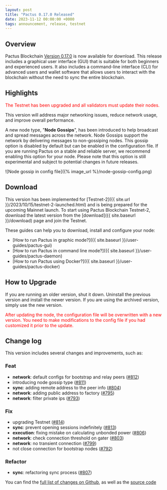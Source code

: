 ```yaml
---
layout: post
title: "Pactus 0.17.0 Released"
date: 2023-11-12 00:00:00 +0000
tags: announcement, release, testnet
---
```


## Overview

Pactus Blockchain [Version 0.17.0](https://github.com/pactus-project/pactus/releases/tag/v0.17.0)
is now available for download.
This release includes a graphical user interface (GUI) that
is suitable for both beginners and experienced users.
It also includes a command-line interface (CLI) for advanced users and wallet software
that allows users to interact with the blockchain without the need to sync the entire blockchain.

## Highlights

<span style="color:red">The Testnet has been upgraded and all validators must update their nodes.</span>

This version will address major networking issues, reduce network usage, and improve overall performance.

A new node type, "**Node Gossips**", has been introduced to help broadcast and spread messages across the network.
Node Gossips support the network by delivering messages to non-gossiping nodes.
This gossip option is disabled by default but can be enabled in the configuration file.
If you are running Pactus on a stable and reliable server, we recommend enabling this option for your node.
Please note that this option is still experimental and subject to potential changes in future releases.

![Node gossip in config file]({% image_url %}/node-gossip-config.png)

## Download

This version has been implemented for [Testnet-2]({{ site.url }}/2023/10/15/testnet-2-launched.html) and
is being prepared for the upcoming Mainnet launch.
To start using Pactus Blockchain Testnet-2, download the latest version from the
[download]({{ site.baseurl }}/download) page and join the Testnet.

These guides can help you to download, install and configure your node:

- [How to run Pactus in graphic mode?]({{ site.baseurl }}/user-guides/pactus-gui)
- [How to run Pactus in command line mode?]({{ site.baseurl }}/user-guides/pactus-daemon)
- [How to run Pactus using Docker?]({{ site.baseurl }}/user-guides/pactus-docker)

## How to Upgrade

If you are running an older version, shut it down.
Uninstall the previous version and install the newer version.
If you are using the archived version, simply use the new version.

<span style="color:red">
After updating the node, the configuration file will be overwritten with a new version.
You need to make modifications to the config file if you had customized it prior to the update.
</span>

## Change log

This version includes several changes and improvements, such as:

### Feat

- **network**: default configs for bootstrap and relay peers ([#812](https://github.com/pactus-project/pactus/pull/812))
- introducing node gossip type ([#811](https://github.com/pactus-project/pactus/pull/811))
- **sync**: adding remote address to the peer info ([#804](https://github.com/pactus-project/pactus/pull/804))
- **network**: adding public address to factory ([#795](https://github.com/pactus-project/pactus/pull/795))
- **network**: filter private ips ([#793](https://github.com/pactus-project/pactus/pull/793))

### Fix

- upgrading Testnet ([#814](https://github.com/pactus-project/pactus/pull/814))
- **sync**: prevent opening sessions indefinitely ([#813](https://github.com/pactus-project/pactus/pull/813))
- **execution**: fixing mistake on calculating unbonded power ([#806](https://github.com/pactus-project/pactus/pull/806))
- **network**: check connection threshold on gater ([#803](https://github.com/pactus-project/pactus/pull/803))
- **network**: no transient connection ([#799](https://github.com/pactus-project/pactus/pull/799))
- not close connection for bootstrap nodes ([#792](https://github.com/pactus-project/pactus/pull/792))

### Refactor

- **sync**: refactoring sync process ([#807](https://github.com/pactus-project/pactus/pull/807))

You can find the [full list of changes on Github](https://github.com/pactus-project/pactus/compare/v0.16.0...v0.17.0),
as well as the [source code](https://github.com/pactus-project/pactus/releases/tag/v0.17.0)
